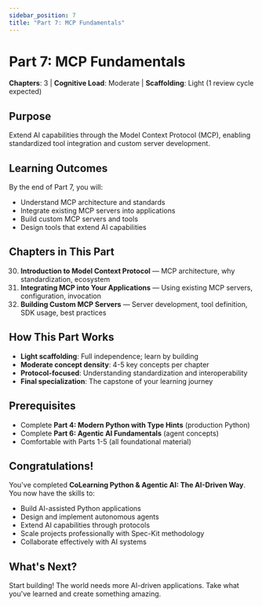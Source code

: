 ```yaml
---
sidebar_position: 7
title: "Part 7: MCP Fundamentals"
---
```


# Part 7: MCP Fundamentals

**Chapters**: 3 | **Cognitive Load**: Moderate | **Scaffolding**: Light (1 review cycle expected)

## Purpose

Extend AI capabilities through the Model Context Protocol (MCP), enabling standardized tool integration and custom server development.

## Learning Outcomes

By the end of Part 7, you will:
- Understand MCP architecture and standards
- Integrate existing MCP servers into applications
- Build custom MCP servers and tools
- Design tools that extend AI capabilities

## Chapters in This Part

30. **Introduction to Model Context Protocol** — MCP architecture, why standardization, ecosystem
31. **Integrating MCP into Your Applications** — Using existing MCP servers, configuration, invocation
32. **Building Custom MCP Servers** — Server development, tool definition, SDK usage, best practices

## How This Part Works

- **Light scaffolding**: Full independence; learn by building
- **Moderate concept density**: 4-5 key concepts per chapter
- **Protocol-focused**: Understanding standardization and interoperability
- **Final specialization**: The capstone of your learning journey

## Prerequisites

- Complete **Part 4: Modern Python with Type Hints** (production Python)
- Complete **Part 6: Agentic AI Fundamentals** (agent concepts)
- Comfortable with Parts 1-5 (all foundational material)

## Congratulations!

You've completed **CoLearning Python & Agentic AI: The AI-Driven Way**. You now have the skills to:
- Build AI-assisted Python applications
- Design and implement autonomous agents
- Extend AI capabilities through protocols
- Scale projects professionally with Spec-Kit methodology
- Collaborate effectively with AI systems

## What's Next?

Start building! The world needs more AI-driven applications. Take what you've learned and create something amazing.
